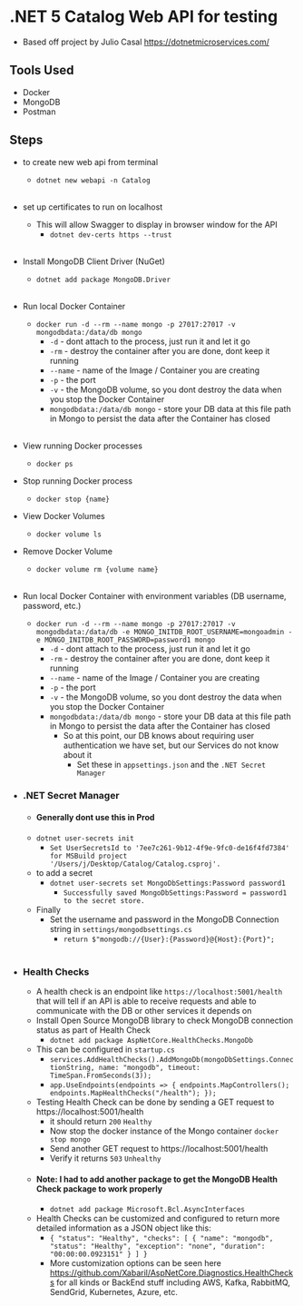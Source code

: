 # .NET 5 Catalog Web API for testing
- Based off project by Julio Casal https://dotnetmicroservices.com/

## Tools Used
- Docker
- MongoDB
- Postman

## Steps

- to create new web api from terminal
  - `dotnet new webapi -n Catalog`

  <br>
  
- set up certificates to run on localhost
  - This will allow Swagger to display in browser window for the API
    - `dotnet dev-certs https --trust `

  <br>

- Install MongoDB Client Driver (NuGet)
  - `dotnet add package MongoDB.Driver`

  <br>

- Run local Docker Container
  - `docker run -d --rm --name mongo -p 27017:27017 -v mongodbdata:/data/db mongo`
    - `-d` - dont attach to the process, just run it and let it go
    - `-rm` - destroy the container after you are done, dont keep it running
    - `--name` - name of the Image / Container you are creating
    - `-p` - the port
    - `-v` - the MongoDB volume, so you dont destroy the data when you stop the Docker Container
    - `mongodbdata:/data/db mongo` - store your DB data at this file path in Mongo to persist the data after the Container has closed

  <br>
- View running Docker processes
  - `docker ps`
- Stop running Docker process
  - `docker stop {name}`
- View Docker Volumes
  - `docker volume ls`
- Remove Docker Volume
  - `docker volume rm {volume name}`

  <br>

- Run local Docker Container with environment variables (DB username, password, etc.)
  - `docker run -d --rm --name mongo -p 27017:27017 -v mongodbdata:/data/db -e MONGO_INITDB_ROOT_USERNAME=mongoadmin -e MONGO_INITDB_ROOT_PASSWORD=password1 mongo`
    - `-d` - dont attach to the process, just run it and let it go
    - `-rm` - destroy the container after you are done, dont keep it running
    - `--name` - name of the Image / Container you are creating
    - `-p` - the port
    - `-v` - the MongoDB volume, so you dont destroy the data when you stop the Docker Container
    - `mongodbdata:/data/db mongo` - store your DB data at this file path in Mongo to persist the data after the Container has closed
      - So at this point, our DB knows about requiring user authentication we have set, but our Services do not know about it
        - Set these in `appsettings.json` and the `.NET Secret Manager`

- ### .NET Secret Manager 
  - #### Generally dont use this in Prod
  - `dotnet user-secrets init`
    - `Set UserSecretsId to '7ee7c261-9b12-4f9e-9fc0-de16f4fd7384' for MSBuild project '/Users/j/Desktop/Catalog/Catalog.csproj'.`
  - to add a secret
    - `dotnet user-secrets set MongoDbSettings:Password password1`
      - `Successfully saved MongoDbSettings:Password = password1 to the secret store.`
  - Finally
    - Set the username and password in the MongoDB Connection string in `settings/mongodbsettings.cs`
      - `return $"mongodb://{User}:{Password}@{Host}:{Port}";`

  <br>

- ### Health Checks
  - A health check is an endpoint like `https://localhost:5001/health` that will tell if an API is able to receive requests and able to communicate with the DB or other services it depends on
  - Install Open Source MongoDB library to check MongoDB connection status as part of Health Check
    - `dotnet add package AspNetCore.HealthChecks.MongoDb`
  - This can be configured in `startup.cs`
    - `services.AddHealthChecks().AddMongoDb(mongoDbSettings.ConnectionString, name: "mongodb", timeout: TimeSpan.FromSeconds(3));`
    - `app.UseEndpoints(endpoints =>
      {
      endpoints.MapControllers();
      endpoints.MapHealthChecks("/health");
      });`
  - Testing Health Check can be done by sending a GET request to https://localhost:5001/health 
    - it should return `200` `Healthy`
    - Now stop the docker instance of the Mongo container `docker stop mongo`
    - Send another GET request to https://localhost:5001/health
    - Verify it returns `503` `Unhealthy`
  - #### Note: I had to add another package to get the MongoDB Health Check package to work properly
    - `dotnet add package Microsoft.Bcl.AsyncInterfaces`
  - Health Checks can be customized and configured to return more detailed information as a JSON object like this:
    - `{
        "status": "Healthy",
            "checks": [
                {
                "name": "mongodb",
                "status": "Healthy",
                "exception": "none",
                "duration": "00:00:00.0923151"
                }
            ]
      }`
    - More customization options can be seen here https://github.com/Xabaril/AspNetCore.Diagnostics.HealthChecks for all kinds or BackEnd stuff including AWS, Kafka, RabbitMQ, SendGrid, Kubernetes, Azure, etc.
